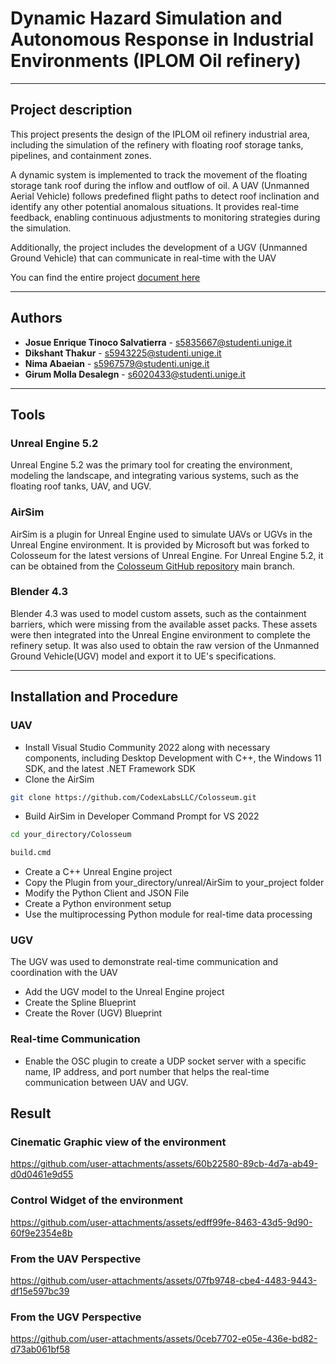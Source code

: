 # Dynamic Hazard Simulation and Autonomous Response in Industrial Environments (IPLOM Oil refinery)
---
## Project description
This project presents the design of the IPLOM oil refinery industrial area, including the simulation of the refinery with floating roof storage tanks, pipelines, and containment zones.

A dynamic system is implemented to track the movement of the floating storage tank roof during the inflow and outflow of oil. A UAV (Unmanned Aerial Vehicle) follows predefined flight paths to detect roof inclination and identify any other potential anomalous situations. It provides real-time feedback, enabling continuous adjustments to monitoring strategies during the simulation.

Additionally, the project includes the development of a UGV (Unmanned Ground Vehicle) that can communicate in real-time with the UAV

You can find the entire project [document here](https://unigeit-my.sharepoint.com/:f:/g/personal/s6020433_studenti_unige_it/EqkfBAJ-7AFJpvaSTvC3uBEBt8X0KG-oGZL-6dwvnjM8lQ?e=TwoaZ4)

---
## Authors
- **Josue Enrique Tinoco Salvatierra** - s5835667@studenti.unige.it
- **Dikshant Thakur** - s5943225@studenti.unige.it
- **Nima Abaeian** - s5967579@studenti.unige.it
- **Girum Molla Desalegn** - s6020433@studenti.unige.it
---
## Tools
### Unreal Engine 5.2
Unreal Engine 5.2 was the primary tool for creating the environment, modeling the landscape, and integrating various systems, such as the floating roof tanks, UAV, and UGV. 
### AirSim
AirSim is a plugin for Unreal Engine used to simulate UAVs or UGVs in the Unreal Engine environment. It is provided by Microsoft but was forked to Colosseum for the latest versions of Unreal Engine. For Unreal Engine 5.2, it can be obtained from the [Colosseum GitHub repository](https://github.com/CodexLabsLLC/Colosseum) main branch.
### Blender 4.3
Blender 4.3 was used to model custom assets, such as the containment barriers, which were missing from the available asset packs. These assets were then integrated into the Unreal Engine environment to complete the refinery setup. It was also used to obtain the raw version of the Unmanned Ground Vehicle(UGV) model and export it to UE's specifications.

---
## Installation and Procedure
### UAV
- Install Visual Studio Community 2022 along with necessary components, including Desktop Development with C++, the Windows 11 SDK, and the latest .NET Framework SDK
- Clone the AirSim
```bash
git clone https://github.com/CodexLabsLLC/Colosseum.git
```
- Build AirSim in Developer Command Prompt for VS 2022
```bash
cd your_directory/Colosseum
```
```bash
build.cmd
```
- Create a C++ Unreal Engine project
- Copy the Plugin from your_directory/unreal/AirSim to your_project folder
- Modify the Python Client and JSON File
- Create a Python environment setup
- Use the multiprocessing Python module for real-time data processing
 ### UGV
The UGV was used to demonstrate real-time communication and coordination with the UAV 
- Add the UGV model to the Unreal Engine project
- Create the Spline Blueprint
- Create the Rover (UGV) Blueprint
### Real-time Communication
- Enable the OSC plugin to create a UDP socket server with a specific name, IP address, and port number that helps the real-time communication between UAV and UGV.
## Result
### Cinematic Graphic view of the environment
https://github.com/user-attachments/assets/60b22580-89cb-4d7a-ab49-d0d0461e9d55
### Control Widget of the environment
https://github.com/user-attachments/assets/edff99fe-8463-43d5-9d90-60f9e2354e8b
### From the UAV Perspective
https://github.com/user-attachments/assets/07fb9748-cbe4-4483-9443-df15e597bc39
### From the UGV Perspective
https://github.com/user-attachments/assets/0ceb7702-e05e-436e-bd82-d73ab061bf58


